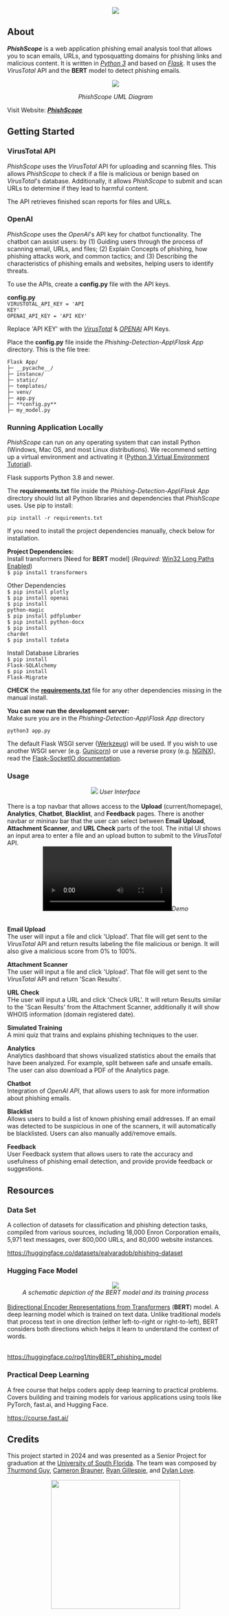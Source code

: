 <div align="center">
<img src="images\Logo Design-13.png">
</div>

## About
***PhishScope*** is a web application phishing email analysis tool that allows you to scan emails, URLs, and typosquatting domains for phishing links and malicious content.  It is written in <a href="https://www.python.org/downloads/">*Python 3*</a> and based on <a href="https://flask.palletsprojects.com/en/3.0.x/">*Flask*</a>. It uses the *VirusTotal* API and the **BERT** model to detect phishing emails. 

<div align="center">
<img src="images\buildingBlocks.png"><br>

*PhishScope UML Diagram*
</div>

Visit Website: <a href="https://rpg1.pythonanywhere.com/">***PhishScope***</a>

## Getting Started
### VirusTotal API
*PhishScope* uses the *VirusTotal* API for uploading and scanning files. This allows *PhishScope* to check if a file is malicious or benign based on *VirusTotal*'s database. Additionally, it allows *PhishScope* to submit and scan URLs to determine if they lead to harmful content.

The API retrieves finished scan reports for files and URLs.

### OpenAI
*PhishScope* uses the *OpenAI*'s API key for chatbot functionality. The chatbot can assist users: by (1) Guiding users through the process of scanning email, URLs, and files; (2) Explain Concepts of phishing, how phishing attacks work, and common tactics; and (3) Describing the characteristics of phishing emails and websites, helping users to identify threats.

To use the APIs, create a **config.py** file with the API keys.

**config.py**<br>
<code>VIRUSTOTAL_API_KEY = 'API KEY'</code>
<br>
<code>OPENAI_API_KEY = 'API KEY'</code>

Replace 'API KEY' with the <a href="https://docs.virustotal.com/reference/overview">*VirusTotal*</a> & <a href="https://help.openai.com/en/articles/4936850-where-do-i-find-my-openai-api-key">*OPENAI*</a> API Keys.

Place the **config.py** file inside the *Phishing-Detection-App\Flask App* directory. This is the file tree:

```
Flask App/
├─ __pycache__/
├─ instance/
├─ static/
├─ templates/
├─ venv/
├─ app.py
├─ **config.py**
├─ my_model.py
```

### Running Application Locally
*PhishScope* can run on any operating system that can install Python (Windows, Mac OS, and most Linux distributions). We recommend setting up a virtual environment and activating it (<a href="https://docs.python.org/3/tutorial/venv.html">Python 3 Virtual Environment Tutorial</a>).

Flask supports Python 3.8 and newer.

The **requirements.txt** file inside the *Phishing-Detection-App\Flask App* directory should list all Python libraries and dependencies that *PhishScope* uses. Use pip to install:
```
pip install -r requirements.txt
```

If you need to install the project dependencies manually, check below for installation.

**Project Dependencies:**
<br>
Install transformers [Need for **BERT** model] (*Required:* <a href="https://www.tenforums.com/tutorials/51704-enable-disable-win32-long-paths-windows-10-a.html">Win32 Long Paths Enabled</a>)
<br>
<code>$ pip install transformers</code>
<br>

Other Dependencies
<br>
<code>$ pip install plotly</code>
<br>
<code>$ pip install openai</code>
<br>
<code>$ pip install python-magic</code>
<br>
<code>$ pip install pdfplumber</code>
<br>
<code>$ pip install python-docx</code>
<br>
<code>$ pip install chardet</code>
<br>
<code>$ pip install tzdata</code>

Install Database Libraries
<br>
<code>$ pip install Flask-SQLAlchemy</code>
<br>
<code>$ pip install Flask-Migrate</code>

**CHECK** the <a href="Flask App\requirements.txt">**requirements.txt**</a> file for any other dependencies missing in the manual install. 
<br>

**You can now run the development server:**
<br>
Make sure you are in the *Phishing-Detection-App\Flask App* directory
<br>
```
python3 app.py
```

The default Flask WSGI server (<a href="https://werkzeug.palletsprojects.com/en/3.0.x/">Werkzeug</a>) will be used. If you wish to use another WSGI server (e.g. <a href="https://gunicorn.org/">Gunicorn</a>) or use a reverse proxy (e.g. <a href="https://nginx.org/en/">NGINX</a>), read the <a href="https://flask-socketio.readthedocs.io/en/latest/deployment.html">Flask-SocketIO documentation</a>.

### Usage
<div align="center"><img src="images\webUI.png">
<i>User Interface</i>
<br>
</div>
<br>
There is a top navbar that allows access to the <b>Upload</b> (current/homepage), <b>Analytics</b>, <b>Chatbot</b>, <b>Blacklist</b>, and <b>Feedback</b> pages. There is another navbar or mininav bar that the user can select between <b>Email Upload</b>, <b>Attachment Scanner</b>, and <b>URL Check</b> parts of the tool. The initial UI shows an input area to enter a file and an upload button to submit to the <i>VirusTotal</i> API. 

<br>
<div align="center">
<video controls>
    <source src="images/final_demo4 - 1713429072211.mp4" type="video/mp4">
</video><i>Demo</i>
<br>
<br>
</div>

**Email Upload**
<br>
The user will input a file and click 'Upload'. That file will get sent to the *VirusTotal* API and return results labeling the file malicious or benign. It will also give a malicious score from 0% to 100%.

**Attachment Scanner**
<br>
The user will input a file and click 'Upload'. That file will get sent to the *VirusTotal* API and return 'Scan Results'. 

**URL Check**
<br>
THe user will input a URL and click 'Check URL'. It will return Results similar to the 'Scan Results' from the Attachment Scanner, additionally it will show WHOIS information (domain registered date).

**Simulated Training**
<br>
A mini quiz that trains and explains phishing techniques to the user.

**Analytics**
<br>
Analytics dashboard that shows visualized statistics about the emails that have been analyzed. For example, split between safe and unsafe emails. The user can also download a PDF of the Analytics page.

**Chatbot**
<br>
Integration of *OpenAI API*, that allows users to ask for more information about phishing emails.

**Blacklist**
<br>
Allows users to build a list of known phishing email addresses. If an email was detected to be suspicious in one of the scanners, it will automatically be blacklisted. Users can also manually add/remove emails.

**Feedback**
<br>
User Feedback system that allows users to rate the accuracy and usefulness of phishing email detection, and provide  provide feedback or suggestions.


## Resources
### Data Set
A collection of datasets for classification and phishing detection tasks, compiled from various sources, including 18,000 Enron Corporation emails, 5,971 text messages, over 800,000 URLs, and 80,000 website instances.

https://huggingface.co/datasets/ealvaradob/phishing-dataset  

### Hugging Face Model
<div align="center">
    <img src="images\BERT.png"><br>
    <i>A schematic depiction of the BERT model and its training process</i>
</div>

<br>
<a href="https://huggingface.co/docs/transformers/model_doc/bert">Bidirectional Encoder Representations from Transformers</a> (<b>BERT</b>) model. A deep learning model which is trained on text data. Unlike traditional models that process text in one direction (either left-to-right or right-to-left), BERT considers both directions which helps it learn to understand the context of words.<br>
<br>

https://huggingface.co/rpg1/tinyBERT_phishing_model

### Practical Deep Learning
A free course that helps coders apply deep learning to practical problems. Covers building and training models for various applications using tools like PyTorch, fast.ai, and Hugging Face.

https://course.fast.ai/


## Credits
This project started in 2024 and was presented as a Senior Project for graduation at the <a href="https://www.usf.edu/">University of South Florida</a>. The team was composed by <a href="https://github.com/kdot-mi">Thurmond Guy</a>, <a href="https://github.com/YameronB">Cameron Brauner</a>, <a href="https://github.com/rpg94">Ryan Gillespie</a>, and <a href="https://github.com/RealDylanLove">Dylan Love</a>.

<div align="center">
<img src="images\University-of-South-Florida-Logo.png" width="300px">
</div>
